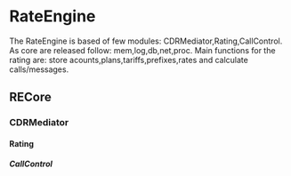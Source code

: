 # RateEngine

The RateEngine is based of few modules: CDRMediator,Rating,CallControl.
As core are released follow: mem,log,db,net,proc.
Main functions for the rating are: store acounts,plans,tariffs,prefixes,rates and calculate calls/messages.

## RECore

### CDRMediator

#### Rating

##### CallControl


